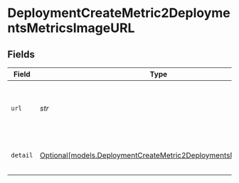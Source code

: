 # DeploymentCreateMetric2DeploymentsMetricsImageURL


## Fields

| Field                                                                                                                            | Type                                                                                                                             | Required                                                                                                                         | Description                                                                                                                      |
| -------------------------------------------------------------------------------------------------------------------------------- | -------------------------------------------------------------------------------------------------------------------------------- | -------------------------------------------------------------------------------------------------------------------------------- | -------------------------------------------------------------------------------------------------------------------------------- |
| `url`                                                                                                                            | *str*                                                                                                                            | :heavy_check_mark:                                                                                                               | Either a URL of the image or the base64 encoded image data.                                                                      |
| `detail`                                                                                                                         | [Optional[models.DeploymentCreateMetric2DeploymentsMetricsDetail]](../models/deploymentcreatemetric2deploymentsmetricsdetail.md) | :heavy_minus_sign:                                                                                                               | Specifies the detail level of the image.                                                                                         |